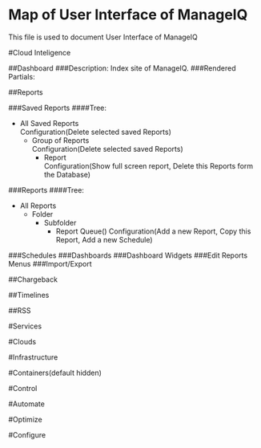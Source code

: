 # Map of User Interface of ManageIQ
This file is used to document User Interface of ManageIQ

#Cloud Inteligence

##Dashboard
###Description:
Index site of ManageIQ.
###Rendered Partials:

##Reports

###Saved Reports
####Tree:
- All Saved Reports<br>
  Configuration(Delete selected saved Reports)
  - Group of Reports<br>
    Configuration(Delete selected saved Reports)
    - Report<br>
      Configuration(Show full screen report, Delete this Reports form the Database)

###Reports
####Tree:
- All Reports
  - Folder
    - Subfolder
      - Report Queue() Configuration(Add a new Report, Copy this Report, Add a new Schedule)

###Schedules
###Dashboards
###Dashboard Widgets
###Edit Reports Menus
###Import/Export

##Chargeback

##Timelines

##RSS

#Services

#Clouds

#Infrastructure

#Containers(default hidden)

#Control

#Automate

#Optimize

#Configure
